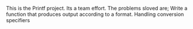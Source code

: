 This is the Printf project. Its a team effort. 
The problems sloved are;
Write a function that produces output according to a format.
Handling conversion specifiers
